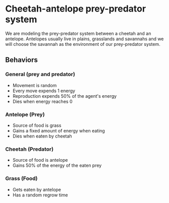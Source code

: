 # Cheetah-antelope prey-predator system
We are modeling the prey-predator 
system between a cheetah and an 
antelope. Antelopes usually live in plains, 
grasslands and savannahs and we will 
choose the savannah as the environment 
of our prey-predator system.

## Behaviors

### General (prey and predator)
- Movement is random
- Every move expends 1 energy
- Reproduction expends 50% of the agent's energy
- Dies when energy reaches 0


### Antelope (Prey)
- Source of food is grass
- Gains a fixed amount of energy when eating  
- Dies when eaten by cheetah


### Cheetah (Predator)
- Source of food is antelope
- Gains 50% of the energy of the eaten prey

### Grass (Food)
- Gets eaten by antelope
- Has a random regrow time 